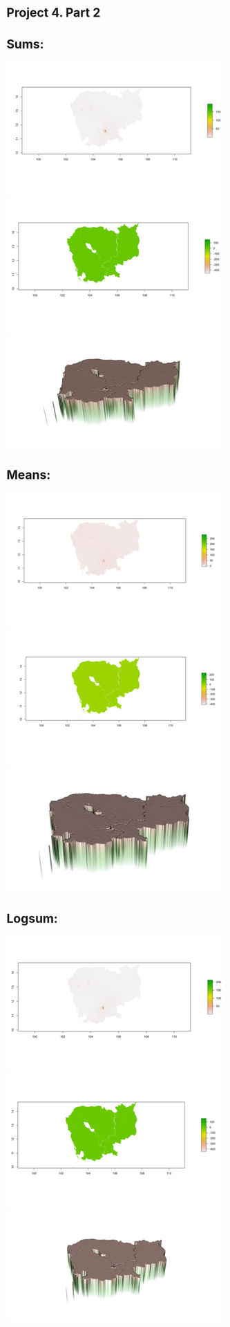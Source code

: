 # Project 4. Part 2

# Sums:
![](https://raw.githubusercontent.com/dloumeau/data100repository/main/Screen%20Shot%202021-04-16%20at%205.39.02%20PM.png)
![](https://raw.githubusercontent.com/dloumeau/data100repository/main/Screen%20Shot%202021-04-16%20at%205.40.41%20PM.png)
![](https://raw.githubusercontent.com/dloumeau/data100repository/main/Screen%20Shot%202021-04-17%20at%202.29.37%20PM.png)

# Means:
![](https://raw.githubusercontent.com/dloumeau/data100repository/main/Screen%20Shot%202021-04-16%20at%205.42.48%20PM.png)
![](https://raw.githubusercontent.com/dloumeau/data100repository/main/Screen%20Shot%202021-04-16%20at%205.43.25%20PM.png)
![](https://raw.githubusercontent.com/dloumeau/data100repository/main/Screen%20Shot%202021-04-17%20at%202.30.04%20PM.png)

# Logsum:

![](https://raw.githubusercontent.com/dloumeau/data100repository/main/Screen%20Shot%202021-04-16%20at%205.44.57%20PM.png)
![](https://raw.githubusercontent.com/dloumeau/data100repository/main/Screen%20Shot%202021-04-16%20at%205.45.39%20PM.png)
![](https://raw.githubusercontent.com/dloumeau/data100repository/main/Screen%20Shot%202021-04-16%20at%205.46.09%20PM.png)
